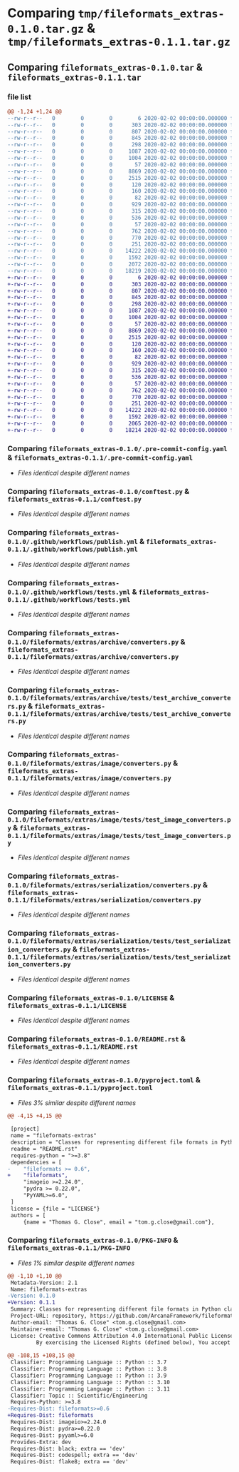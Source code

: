 # Comparing `tmp/fileformats_extras-0.1.0.tar.gz` & `tmp/fileformats_extras-0.1.1.tar.gz`

## Comparing `fileformats_extras-0.1.0.tar` & `fileformats_extras-0.1.1.tar`

### file list

```diff
@@ -1,24 +1,24 @@
--rw-r--r--   0        0        0        6 2020-02-02 00:00:00.000000 fileformats_extras-0.1.0/.codespell-ignorewords
--rw-r--r--   0        0        0      303 2020-02-02 00:00:00.000000 fileformats_extras-0.1.0/.flake8
--rw-r--r--   0        0        0      807 2020-02-02 00:00:00.000000 fileformats_extras-0.1.0/.pre-commit-config.yaml
--rw-r--r--   0        0        0      845 2020-02-02 00:00:00.000000 fileformats_extras-0.1.0/conftest.py
--rw-r--r--   0        0        0      298 2020-02-02 00:00:00.000000 fileformats_extras-0.1.0/pytest.ini
--rw-r--r--   0        0        0     1087 2020-02-02 00:00:00.000000 fileformats_extras-0.1.0/.github/workflows/publish.yml
--rw-r--r--   0        0        0     1004 2020-02-02 00:00:00.000000 fileformats_extras-0.1.0/.github/workflows/tests.yml
--rw-r--r--   0        0        0       57 2020-02-02 00:00:00.000000 fileformats_extras-0.1.0/fileformats/extras/archive/__init__.py
--rw-r--r--   0        0        0     8869 2020-02-02 00:00:00.000000 fileformats_extras-0.1.0/fileformats/extras/archive/converters.py
--rw-r--r--   0        0        0     2515 2020-02-02 00:00:00.000000 fileformats_extras-0.1.0/fileformats/extras/archive/tests/test_archive_converters.py
--rw-r--r--   0        0        0      120 2020-02-02 00:00:00.000000 fileformats_extras-0.1.0/fileformats/extras/core/__init__.py
--rw-r--r--   0        0        0      160 2020-02-02 00:00:00.000000 fileformats_extras-0.1.0/fileformats/extras/core/_version.py
--rw-r--r--   0        0        0       82 2020-02-02 00:00:00.000000 fileformats_extras-0.1.0/fileformats/extras/image/__init__.py
--rw-r--r--   0        0        0      929 2020-02-02 00:00:00.000000 fileformats_extras-0.1.0/fileformats/extras/image/converters.py
--rw-r--r--   0        0        0      315 2020-02-02 00:00:00.000000 fileformats_extras-0.1.0/fileformats/extras/image/readwrite.py
--rw-r--r--   0        0        0      536 2020-02-02 00:00:00.000000 fileformats_extras-0.1.0/fileformats/extras/image/tests/test_image_converters.py
--rw-r--r--   0        0        0       57 2020-02-02 00:00:00.000000 fileformats_extras-0.1.0/fileformats/extras/serialization/__init__.py
--rw-r--r--   0        0        0      762 2020-02-02 00:00:00.000000 fileformats_extras-0.1.0/fileformats/extras/serialization/converters.py
--rw-r--r--   0        0        0      770 2020-02-02 00:00:00.000000 fileformats_extras-0.1.0/fileformats/extras/serialization/tests/test_serialization_converters.py
--rw-r--r--   0        0        0      251 2020-02-02 00:00:00.000000 fileformats_extras-0.1.0/.gitignore
--rw-r--r--   0        0        0    14222 2020-02-02 00:00:00.000000 fileformats_extras-0.1.0/LICENSE
--rw-r--r--   0        0        0     1592 2020-02-02 00:00:00.000000 fileformats_extras-0.1.0/README.rst
--rw-r--r--   0        0        0     2072 2020-02-02 00:00:00.000000 fileformats_extras-0.1.0/pyproject.toml
--rw-r--r--   0        0        0    18219 2020-02-02 00:00:00.000000 fileformats_extras-0.1.0/PKG-INFO
+-rw-r--r--   0        0        0        6 2020-02-02 00:00:00.000000 fileformats_extras-0.1.1/.codespell-ignorewords
+-rw-r--r--   0        0        0      303 2020-02-02 00:00:00.000000 fileformats_extras-0.1.1/.flake8
+-rw-r--r--   0        0        0      807 2020-02-02 00:00:00.000000 fileformats_extras-0.1.1/.pre-commit-config.yaml
+-rw-r--r--   0        0        0      845 2020-02-02 00:00:00.000000 fileformats_extras-0.1.1/conftest.py
+-rw-r--r--   0        0        0      298 2020-02-02 00:00:00.000000 fileformats_extras-0.1.1/pytest.ini
+-rw-r--r--   0        0        0     1087 2020-02-02 00:00:00.000000 fileformats_extras-0.1.1/.github/workflows/publish.yml
+-rw-r--r--   0        0        0     1004 2020-02-02 00:00:00.000000 fileformats_extras-0.1.1/.github/workflows/tests.yml
+-rw-r--r--   0        0        0       57 2020-02-02 00:00:00.000000 fileformats_extras-0.1.1/fileformats/extras/archive/__init__.py
+-rw-r--r--   0        0        0     8869 2020-02-02 00:00:00.000000 fileformats_extras-0.1.1/fileformats/extras/archive/converters.py
+-rw-r--r--   0        0        0     2515 2020-02-02 00:00:00.000000 fileformats_extras-0.1.1/fileformats/extras/archive/tests/test_archive_converters.py
+-rw-r--r--   0        0        0      120 2020-02-02 00:00:00.000000 fileformats_extras-0.1.1/fileformats/extras/core/__init__.py
+-rw-r--r--   0        0        0      160 2020-02-02 00:00:00.000000 fileformats_extras-0.1.1/fileformats/extras/core/_version.py
+-rw-r--r--   0        0        0       82 2020-02-02 00:00:00.000000 fileformats_extras-0.1.1/fileformats/extras/image/__init__.py
+-rw-r--r--   0        0        0      929 2020-02-02 00:00:00.000000 fileformats_extras-0.1.1/fileformats/extras/image/converters.py
+-rw-r--r--   0        0        0      315 2020-02-02 00:00:00.000000 fileformats_extras-0.1.1/fileformats/extras/image/readwrite.py
+-rw-r--r--   0        0        0      536 2020-02-02 00:00:00.000000 fileformats_extras-0.1.1/fileformats/extras/image/tests/test_image_converters.py
+-rw-r--r--   0        0        0       57 2020-02-02 00:00:00.000000 fileformats_extras-0.1.1/fileformats/extras/serialization/__init__.py
+-rw-r--r--   0        0        0      762 2020-02-02 00:00:00.000000 fileformats_extras-0.1.1/fileformats/extras/serialization/converters.py
+-rw-r--r--   0        0        0      770 2020-02-02 00:00:00.000000 fileformats_extras-0.1.1/fileformats/extras/serialization/tests/test_serialization_converters.py
+-rw-r--r--   0        0        0      251 2020-02-02 00:00:00.000000 fileformats_extras-0.1.1/.gitignore
+-rw-r--r--   0        0        0    14222 2020-02-02 00:00:00.000000 fileformats_extras-0.1.1/LICENSE
+-rw-r--r--   0        0        0     1592 2020-02-02 00:00:00.000000 fileformats_extras-0.1.1/README.rst
+-rw-r--r--   0        0        0     2065 2020-02-02 00:00:00.000000 fileformats_extras-0.1.1/pyproject.toml
+-rw-r--r--   0        0        0    18214 2020-02-02 00:00:00.000000 fileformats_extras-0.1.1/PKG-INFO
```

### Comparing `fileformats_extras-0.1.0/.pre-commit-config.yaml` & `fileformats_extras-0.1.1/.pre-commit-config.yaml`

 * *Files identical despite different names*

### Comparing `fileformats_extras-0.1.0/conftest.py` & `fileformats_extras-0.1.1/conftest.py`

 * *Files identical despite different names*

### Comparing `fileformats_extras-0.1.0/.github/workflows/publish.yml` & `fileformats_extras-0.1.1/.github/workflows/publish.yml`

 * *Files identical despite different names*

### Comparing `fileformats_extras-0.1.0/.github/workflows/tests.yml` & `fileformats_extras-0.1.1/.github/workflows/tests.yml`

 * *Files identical despite different names*

### Comparing `fileformats_extras-0.1.0/fileformats/extras/archive/converters.py` & `fileformats_extras-0.1.1/fileformats/extras/archive/converters.py`

 * *Files identical despite different names*

### Comparing `fileformats_extras-0.1.0/fileformats/extras/archive/tests/test_archive_converters.py` & `fileformats_extras-0.1.1/fileformats/extras/archive/tests/test_archive_converters.py`

 * *Files identical despite different names*

### Comparing `fileformats_extras-0.1.0/fileformats/extras/image/converters.py` & `fileformats_extras-0.1.1/fileformats/extras/image/converters.py`

 * *Files identical despite different names*

### Comparing `fileformats_extras-0.1.0/fileformats/extras/image/tests/test_image_converters.py` & `fileformats_extras-0.1.1/fileformats/extras/image/tests/test_image_converters.py`

 * *Files identical despite different names*

### Comparing `fileformats_extras-0.1.0/fileformats/extras/serialization/converters.py` & `fileformats_extras-0.1.1/fileformats/extras/serialization/converters.py`

 * *Files identical despite different names*

### Comparing `fileformats_extras-0.1.0/fileformats/extras/serialization/tests/test_serialization_converters.py` & `fileformats_extras-0.1.1/fileformats/extras/serialization/tests/test_serialization_converters.py`

 * *Files identical despite different names*

### Comparing `fileformats_extras-0.1.0/LICENSE` & `fileformats_extras-0.1.1/LICENSE`

 * *Files identical despite different names*

### Comparing `fileformats_extras-0.1.0/README.rst` & `fileformats_extras-0.1.1/README.rst`

 * *Files identical despite different names*

### Comparing `fileformats_extras-0.1.0/pyproject.toml` & `fileformats_extras-0.1.1/pyproject.toml`

 * *Files 3% similar despite different names*

```diff
@@ -4,15 +4,15 @@
 
 [project]
 name = "fileformats-extras"
 description = "Classes for representing different file formats in Python classes for use in type hinting in data workflows"
 readme = "README.rst"
 requires-python = ">=3.8"
 dependencies = [
-    "fileformats >= 0.6",
+    "fileformats",
     "imageio >=2.24.0",
     "pydra >= 0.22.0",
     "PyYAML>=6.0",
 ]
 license = {file = "LICENSE"}
 authors = [
     {name = "Thomas G. Close", email = "tom.g.close@gmail.com"},
```

### Comparing `fileformats_extras-0.1.0/PKG-INFO` & `fileformats_extras-0.1.1/PKG-INFO`

 * *Files 1% similar despite different names*

```diff
@@ -1,10 +1,10 @@
 Metadata-Version: 2.1
 Name: fileformats-extras
-Version: 0.1.0
+Version: 0.1.1
 Summary: Classes for representing different file formats in Python classes for use in type hinting in data workflows
 Project-URL: repository, https://github.com/ArcanaFramework/fileformats-extras
 Author-email: "Thomas G. Close" <tom.g.close@gmail.com>
 Maintainer-email: "Thomas G. Close" <tom.g.close@gmail.com>
 License: Creative Commons Attribution 4.0 International Public License
         By exercising the Licensed Rights (defined below), You accept and agree to be bound by the terms and conditions of this Creative Commons Attribution 4.0 International Public License ("Public License"). To the extent this Public License may be interpreted as a contract, You are granted the Licensed Rights in consideration of Your acceptance of these terms and conditions, and the Licensor grants You such rights in consideration of benefits the Licensor receives from making the Licensed Material available under these terms and conditions.
         
@@ -108,15 +108,15 @@
 Classifier: Programming Language :: Python :: 3.7
 Classifier: Programming Language :: Python :: 3.8
 Classifier: Programming Language :: Python :: 3.9
 Classifier: Programming Language :: Python :: 3.10
 Classifier: Programming Language :: Python :: 3.11
 Classifier: Topic :: Scientific/Engineering
 Requires-Python: >=3.8
-Requires-Dist: fileformats>=0.6
+Requires-Dist: fileformats
 Requires-Dist: imageio>=2.24.0
 Requires-Dist: pydra>=0.22.0
 Requires-Dist: pyyaml>=6.0
 Provides-Extra: dev
 Requires-Dist: black; extra == 'dev'
 Requires-Dist: codespell; extra == 'dev'
 Requires-Dist: flake8; extra == 'dev'
```

